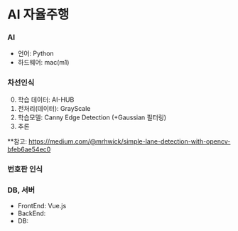 # AI 자율주행

### AI
- 언어: Python
- 하드웨어: mac(m1)
### 차선인식
0. 학습 데이터: AI-HUB
1. 전처리(데이터): GrayScale
2. 학습모델: Canny Edge Detection (+Gaussian 필터링)
3. 추론

**참고: https://medium.com/@mrhwick/simple-lane-detection-with-opencv-bfeb6ae54ec0
### 번호판 인식

### DB, 서버
- FrontEnd: Vue.js
- BackEnd: 
- DB: 
